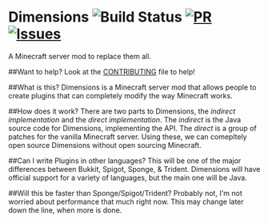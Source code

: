 # Dimensions ![![Build Status](https://travis-ci.org/Dimensions/Dimensions.svg?branch=master)](https://travis-ci.org/Dimensions/Dimensions) [![PR](http://issuestats.com/github/dimensions/dimensions/badge/pr?style=flat&concise=true)](https://github.com/Dimensions/Dimensions/pulls) [![Issues](http://issuestats.com/github/rails/rails/badge/issue?style=flat&concise=true)](https://github.com/Dimensions/Dimensions/issues)
A Minecraft server mod to replace them all.

##Want to help?
Look at the [CONTRIBUTING](https://github.com/Dimensions/Dimensions/blob/master/CONTRIBUTING.md) file to help!

##What is this?
Dimensions is a Minecraft server mod that allows people to create plugins that can completely modify the way Minecraft works.

##How does it work?
There are two parts to Dimensions, the *indirect implementation* and the *direct implementation*. The *indirect* is the Java source code for Dimensions, implementing the API. The *direct* is a group of patches for the vanilla Minecraft server. Using these, we can comepltely open source Dimensions without open sourcing Minecraft.

##Can I write Plugins in other languages?
This will be one of the major differences between Bukkit, Spigot, Sponge, & Trident. Dimensions will have official support for a variety of languages, but the main one will be Java.

##Will this be faster than Sponge/Spigot/Trident?
Probably not, I'm not worried about performance that much right now. This may change later down the line, when more is done.
